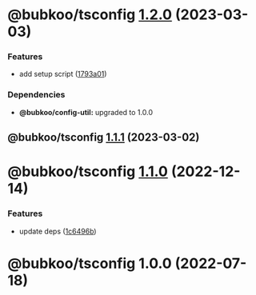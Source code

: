 # @bubkoo/tsconfig [1.2.0](https://github.com/bubkoo/configs/compare/@bubkoo/tsconfig@1.1.1...@bubkoo/tsconfig@1.2.0) (2023-03-03)


### Features

* add setup script ([1793a01](https://github.com/bubkoo/configs/commit/1793a011116b68250b262ab9ffa679b03c0aabcd))





### Dependencies

* **@bubkoo/config-util:** upgraded to 1.0.0

## @bubkoo/tsconfig [1.1.1](https://github.com/bubkoo/configs/compare/@bubkoo/tsconfig@1.1.0...@bubkoo/tsconfig@1.1.1) (2023-03-02)

# @bubkoo/tsconfig [1.1.0](https://github.com/bubkoo/configs/compare/@bubkoo/tsconfig@1.0.0...@bubkoo/tsconfig@1.1.0) (2022-12-14)


### Features

* update deps ([1c6496b](https://github.com/bubkoo/configs/commit/1c6496b5683e138e66529a7e51f7b4cd788676b8))

# @bubkoo/tsconfig 1.0.0 (2022-07-18)
